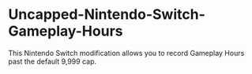 # Uncapped-Nintendo-Switch-Gameplay-Hours
This Nintendo Switch modification allows you to record Gameplay Hours past the default 9,999 cap.
